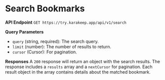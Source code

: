 # Search Bookmarks

**API Endpoint**
`GET https://try.karakeep.app/api/v1/search`

**Query Parameters**
*   `query` (string, required): The search query.
*   `limit` (number): The number of results to return.
*   `cursor` (Cursor): For pagination.

**Responses**
A `200` response will return an object with the search results. The response includes a `results` array and a `nextCursor` for pagination. Each result object in the array contains details about the matched bookmark.
